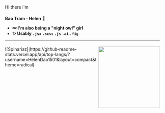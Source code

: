 


Hi there i'm <h4>Bao Tram - Helen 🍑

   -   💤 I'm also being a "night owl" girl 
   -   ✨ Usably `.jsx` `.scss` `.js` `.ai` `.fig`
***
</h3> 

</h4> <img align='right' src="https://user-images.githubusercontent.com/68039038/179959200-9da19676-48f5-4632-83da-77a8e7ee9bad.gif" width="200">
![Spinariaz](https://github-readme-stats.vercel.app/api/top-langs/?username=HelenDao1501&layout=compact&theme=radical) 
